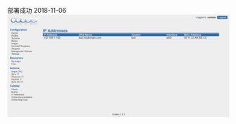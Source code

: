 部署成功 2018-11-06
![截图1](https://github.com/YangQing1989/Cobbler/raw/master/Screenshots/火狐截图_2018-11-06T12-31-28.741Z.png)
